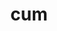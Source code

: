 ---
title: cum
meaning: with
ch: [nine, twelve, mt, mt8thru9, f1, f, f3, 7r]
pos: preposition
di: (takes ablative)
six: y
---